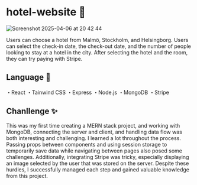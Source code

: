 # hotel-website 🏨
![Screenshot 2025-04-06 at 20 42 44](https://github.com/user-attachments/assets/2d1f5dcd-51df-4fb7-9d46-8f1ba5e8e9b1)

Users can choose a hotel from Malmö, Stockholm, and Helsingborg. Users can select the check-in date, the check-out date, and the number of people looking to stay at a hotel in the city. After selecting the hotel and the room, they can try paying with Stripe.

## Language 📖
・React
・Tainwind CSS
・Express
・Node.js
・MongoDB
・Stripe

## Chanllenge ✨
This was my first time creating a MERN stack project, and working with MongoDB, connecting the server and client, and handling data flow was both interesting and challenging. I learned a lot throughout the process. Passing props between components and using session storage to temporarily save data while navigating between pages also posed some challenges. Additionally, integrating Stripe was tricky, especially displaying an image selected by the user that was stored on the server. Despite these hurdles, I successfully managed each step and gained valuable knowledge from this project.
